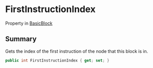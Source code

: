 # FirstInstructionIndex

Property in [BasicBlock](./)

## Summary

Gets the index of the first instruction of the node that this block is in.

```csharp
public int FirstInstructionIndex { get; set; }
```
